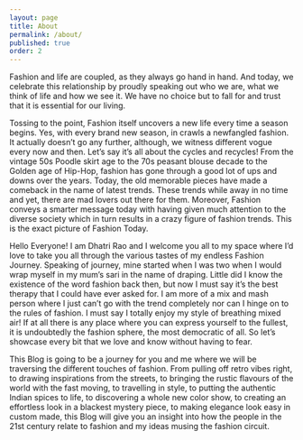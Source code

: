 ```yaml
---
layout: page
title: About
permalink: /about/
published: true
order: 2
---
```


Fashion and life are coupled, as they always go hand in hand. And today, we celebrate this relationship by proudly speaking out who we are, what we think of life and how we see it. We have no choice but to fall for and trust that it is essential for our living.

Tossing to the point, Fashion itself uncovers a new life every time a season begins. Yes, with every brand new season, in crawls a newfangled fashion. It actually doesn’t go any further, although, we witness different vogue every now and then. Let’s say it’s all about the cycles and recycles!
From the vintage 50s Poodle skirt age to the 70s peasant blouse decade to the Golden age of Hip-Hop, fashion has gone through a good lot of ups and downs over the years.
Today, the old memorable pieces have made a comeback in the name of latest trends. These trends while away in no time and yet, there are mad lovers out there for them.
Moreover, Fashion conveys a smarter message today with having given much attention to the diverse society which in turn results in a crazy figure of fashion trends. This is the exact picture of Fashion Today.

Hello Everyone! I am Dhatri Rao and I welcome you all to my space where I’d love to take you all through the various tastes of my endless Fashion Journey.
Speaking of journey, mine started when I was two when I would wrap myself in my mum’s sari in the name of draping. Little did I know the existence of the word fashion back then, but now I must say it’s the best therapy that I could have ever asked for.
I am more of a mix and mash person where I just can’t go with the trend completely nor can I hinge on to the rules of fashion. I must say I totally enjoy my style of breathing mixed air!
If at all there is any place where you can express yourself to the fullest, it is undoubtedly the fashion sphere, the  most democratic of all. So let’s showcase every bit that we love and know without having to fear.

This Blog is going to be a journey for you and me where we will be traversing the different touches of fashion.
From pulling off retro vibes right, to drawing inspirations from the streets, to bringing the rustic flavours of the world with the fast moving, to travelling in style, to putting the authentic Indian spices to life, to discovering a whole new color show, to creating an effortless look in a blackest mystery piece, to making elegance look easy in custom made, this Blog will give you an insight into how the people in the 21st century relate to fashion and my ideas musing the fashion circuit.
